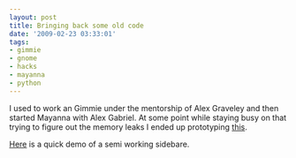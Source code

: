 ```yaml
---
layout: post
title: Bringing back some old code
date: '2009-02-23 03:33:01'
tags:
- gimmie
- gnome
- hacks
- mayanna
- python
---
```


I used to work an Gimmie under the mentorship of Alex Graveley and then started Mayanna with Alex Gabriel. At some point while staying busy on that trying to figure out the memory leaks I ended up prototyping <a href="http://geekyogre.com/2008/10/a-nice-semi-working-sidepanel-mockup/">this</a>.

<a href="http://geekyogre.com/content/images/2009/02/gimmie-sidepanel.ogv">Here</a> is a quick demo of a semi working sidebare.